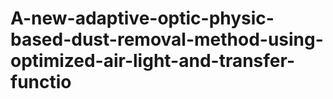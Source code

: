 # A-new-adaptive-optic-physic-based-dust-removal-method-using-optimized-air-light-and-transfer-functio